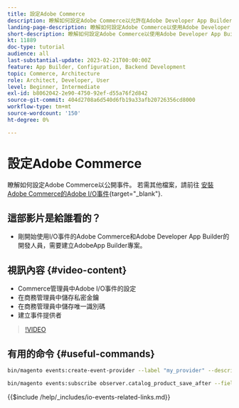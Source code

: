 ```yaml
---
title: 設定Adobe Commerce
description: 瞭解如何設定Adobe Commerce以允許在Adobe Developer App Builder中使用事件。
landing-page-description: 瞭解如何設定Adobe Commerce以使用Adobe Developer App Builder使用的事件機制。
short-description: 瞭解如何設定Adobe Commerce以使用Adobe Developer App Builder使用的事件機制。
kt: 11889
doc-type: tutorial
audience: all
last-substantial-update: 2023-02-21T00:00:00Z
feature: App Builder, Configuration, Backend Development
topic: Commerce, Architecture
role: Architect, Developer, User
level: Beginner, Intermediate
exl-id: b8062042-2e90-4750-92ef-d55a76f2d842
source-git-commit: 404d2708a6d540d6fb19a33afb20726356cd8000
workflow-type: tm+mt
source-wordcount: '150'
ht-degree: 0%

---
```


# 設定Adobe Commerce

瞭解如何設定Adobe Commerce以公開事件。 若需其他檔案，請前往 [安裝Adobe Commerce的Adobe I/O事件](https://developer.adobe.com/commerce/events/get-started/installation/){target="_blank"}.

## 這部影片是給誰看的？

* 剛開始使用I/O事件的Adobe Commerce和Adobe Developer App Builder的開發人員，需要建立AdobeApp Builder專案。

## 視訊內容 {#video-content}

* Commerce管理員中Adobe I/O事件的設定
* 在商務管理員中儲存私密金鑰
* 在商務管理員中儲存唯一識別碼
* 建立事件提供者

>[!VIDEO](https://video.tv.adobe.com/v/3415799?quality=12&learn=on)

## 有用的命令 {#useful-commands}

```bash
bin/magento events:create-event-provider --label "my_provider" --description "Provides out-of-process extensibility for Adobe Commerce"

bin/magento events:subscribe observer.catalog_product_save_after --fields=name --fields=price
```

{{$include /help/_includes/io-events-related-links.md}}
